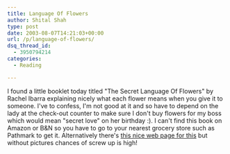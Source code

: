 ```yaml
---
title: Language Of Flowers
author: Shital Shah
type: post
date: 2003-08-07T14:21:03+00:00
url: /p/language-of-flowers/
dsq_thread_id:
  - 3950794214
categories:
  - Reading

---
```

I found a little booklet today titled "The Secret Language Of Flowers" by Rachel Ibarra explaining nicely what each flower means when you give it to someone. I've to confess, I'm not good at it and so have to depend on the lady at the check-out counter to make sure I don't buy flowers for my boss which would mean "secret love" on her birthday :). I can't find this book on Amazon or B&N so you have to go to your nearest grocery store such as Pathmark to get it. Alternatively there's [this nice web page for this][1] but without pictures chances of screw up is high!

 [1]: http://www.thegardener.btinternet.co.uk/flowerlanguage.html